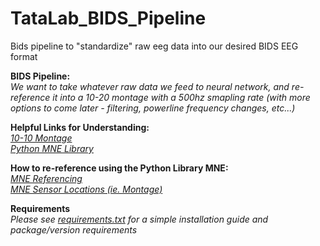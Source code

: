 # TataLab_BIDS_Pipeline
Bids pipeline to "standardize" raw eeg data into our desired BIDS EEG format


**BIDS Pipeline:** </br>
*We want to take whatever raw data we feed to neural network, and re-reference it into a 10-20 montage with a 500hz smapling rate (with more options to come later - filtering, powerline frequency changes, etc...)*

**Helpful Links for Understanding:** </br>
*[10-10 Montage](https://www.researchgate.net/figure/Electrode-placement-for-the-10-10-montage_fig5_237088559)* </br>
*[Python MNE Library](https://mne.tools/stable/index.html)*

**How to re-reference using the Python Library MNE:** </br>
*[MNE Referencing](https://mne.tools/stable/auto_tutorials/preprocessing/55_setting_eeg_reference.html)* </br>
*[MNE Sensor Locations (ie. Montage)](https://mne.tools/dev/auto_tutorials/intro/40_sensor_locations.html)*

**Requirements** </br>
*Please see [requirements.txt](requirements.txt) for a simple installation guide and package/version requirements*
